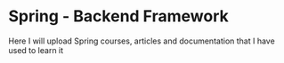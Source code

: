 # Spring - Backend Framework

Here I will upload Spring courses, articles and documentation that I have used to learn it

